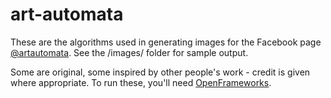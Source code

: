 # art-automata

These are the algorithms used in generating images for the Facebook page [@artautomata](https://www.facebook.com/artautomata/). See the /images/ folder for sample output.

Some are original, some inspired by other people's work - credit is given where appropriate. To run these, you'll need [OpenFrameworks](https://openframeworks.cc/). 

